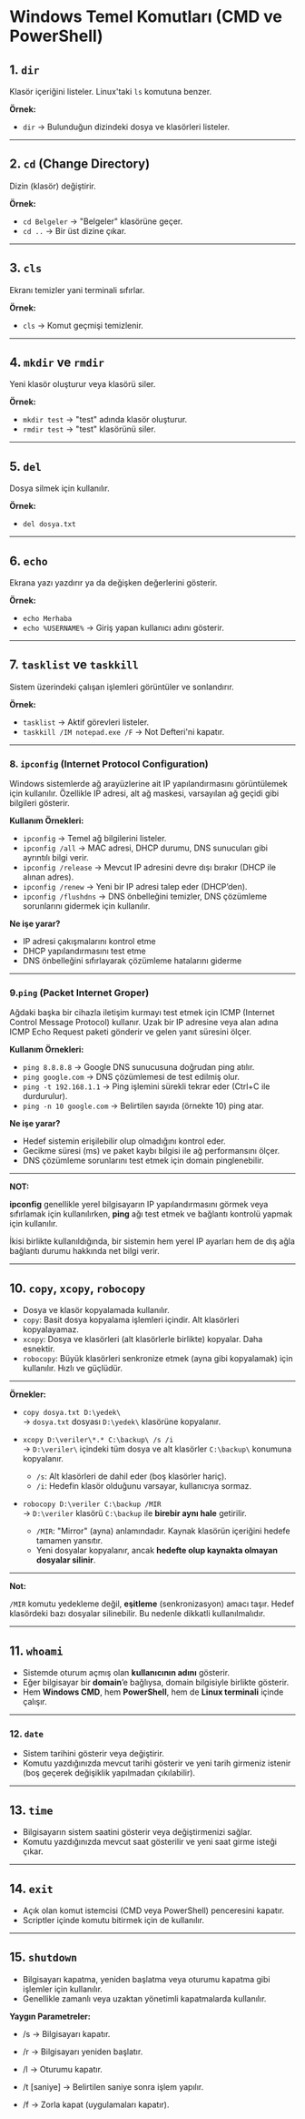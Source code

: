 # Windows Temel Komutları (CMD ve PowerShell)

## 1. `dir`
Klasör içeriğini listeler. Linux'taki `ls` komutuna benzer.

**Örnek:**
- `dir` → Bulunduğun dizindeki dosya ve klasörleri listeler.

---

## 2. `cd` (Change Directory)
Dizin (klasör) değiştirir.

**Örnek:**
- `cd Belgeler` → "Belgeler" klasörüne geçer.
- `cd ..` → Bir üst dizine çıkar.

---

## 3. `cls`
Ekranı temizler yani terminali sıfırlar.

**Örnek:**
- `cls` → Komut geçmişi temizlenir.

---

## 4. `mkdir` ve `rmdir`
Yeni klasör oluşturur veya klasörü siler.

**Örnek:**
- `mkdir test` → "test" adında klasör oluşturur.
- `rmdir test` → "test" klasörünü siler.

---

## 5. `del`
Dosya silmek için kullanılır.

**Örnek:**
- `del dosya.txt`

---

## 6. `echo`
Ekrana yazı yazdırır ya da değişken değerlerini gösterir.

**Örnek:**
- `echo Merhaba`
- `echo %USERNAME%` → Giriş yapan kullanıcı adını gösterir.

---

## 7. `tasklist` ve `taskkill`
Sistem üzerindeki çalışan işlemleri görüntüler ve sonlandırır.

**Örnek:**
- `tasklist` → Aktif görevleri listeler.
- `taskkill /IM notepad.exe /F` → Not Defteri'ni kapatır.

---

### 8. `ipconfig` (Internet Protocol Configuration)
Windows sistemlerde ağ arayüzlerine ait IP yapılandırmasını görüntülemek için kullanılır. Özellikle IP adresi, alt ağ maskesi, varsayılan ağ geçidi gibi bilgileri gösterir.

**Kullanım Örnekleri:**
- `ipconfig` → Temel ağ bilgilerini listeler.
- `ipconfig /all` → MAC adresi, DHCP durumu, DNS sunucuları gibi ayrıntılı bilgi verir.
- `ipconfig /release` → Mevcut IP adresini devre dışı bırakır (DHCP ile alınan adres).
- `ipconfig /renew` → Yeni bir IP adresi talep eder (DHCP’den).
- `ipconfig /flushdns` → DNS önbelleğini temizler, DNS çözümleme sorunlarını gidermek için kullanılır.

**Ne işe yarar?**
- IP adresi çakışmalarını kontrol etme
- DHCP yapılandırmasını test etme
- DNS önbelleğini sıfırlayarak çözümleme hatalarını giderme

---

### 9.`ping` (Packet Internet Groper)
Ağdaki başka bir cihazla iletişim kurmayı test etmek için ICMP (Internet Control Message Protocol) kullanır. Uzak bir IP adresine veya alan adına 
ICMP Echo Request paketi gönderir ve gelen yanıt süresini ölçer.

**Kullanım Örnekleri:**
- `ping 8.8.8.8` → Google DNS sunucusuna doğrudan ping atılır.
- `ping google.com` → DNS çözümlemesi de test edilmiş olur.
- `ping -t 192.168.1.1` → Ping işlemini sürekli tekrar eder (Ctrl+C ile durdurulur).
- `ping -n 10 google.com` → Belirtilen sayıda (örnekte 10) ping atar.

**Ne işe yarar?**
- Hedef sistemin erişilebilir olup olmadığını kontrol eder.
- Gecikme süresi (ms) ve paket kaybı bilgisi ile ağ performansını ölçer.
- DNS çözümleme sorunlarını test etmek için domain pinglenebilir.

---
**NOT:**

**ipconfig** genellikle yerel bilgisayarın IP yapılandırmasını görmek veya sıfırlamak için kullanılırken, **ping** ağı test etmek ve bağlantı kontrolü yapmak
için kullanılır.

İkisi birlikte kullanıldığında, bir sistemin hem yerel IP ayarları hem de dış ağla bağlantı durumu hakkında net bilgi verir.

---

## 10. `copy`, `xcopy`, `robocopy`

- Dosya ve klasör kopyalamada kullanılır.
- `copy`: Basit dosya kopyalama işlemleri içindir. Alt klasörleri kopyalayamaz.
- `xcopy`: Dosya ve klasörleri (alt klasörlerle birlikte) kopyalar. Daha esnektir.
- `robocopy`: Büyük klasörleri senkronize etmek (ayna gibi kopyalamak) için kullanılır. Hızlı ve güçlüdür.

---

**Örnekler:**

- `copy dosya.txt D:\yedek\`  
  → `dosya.txt` dosyası `D:\yedek\` klasörüne kopyalanır.

- `xcopy D:\veriler\*.* C:\backup\ /s /i`  
  → `D:\veriler\` içindeki tüm dosya ve alt klasörler `C:\backup\` konumuna kopyalanır.  
  - `/s`: Alt klasörleri de dahil eder (boş klasörler hariç).  
  - `/i`: Hedefin klasör olduğunu varsayar, kullanıcıya sormaz.

- `robocopy D:\veriler C:\backup /MIR`  
  → `D:\veriler` klasörü `C:\backup` ile **birebir aynı hale** getirilir.  
  - `/MIR`: "Mirror" (ayna) anlamındadır. Kaynak klasörün içeriğini hedefe tamamen yansıtır.  
  - Yeni dosyalar kopyalanır, ancak **hedefte olup kaynakta olmayan dosyalar silinir**.

---

 **Not:**
 
`/MIR` komutu yedekleme değil, **eşitleme** (senkronizasyon) amacı taşır. Hedef klasördeki bazı dosyalar silinebilir. Bu nedenle dikkatli kullanılmalıdır.

---

## 11. `whoami`

- Sistemde oturum açmış olan **kullanıcının adını** gösterir.
- Eğer bilgisayar bir **domain**’e bağlıysa, domain bilgisiyle birlikte gösterir.
- Hem **Windows CMD**, hem **PowerShell**, hem de **Linux terminali** içinde çalışır.

---

### 12. `date`
- Sistem tarihini gösterir veya değiştirir.
- Komutu yazdığınızda mevcut tarihi gösterir ve yeni tarih girmeniz istenir (boş geçerek değişiklik yapılmadan çıkılabilir).

---

## 13. `time`

- Bilgisayarın sistem saatini gösterir veya değiştirmenizi sağlar.
- Komutu yazdığınızda mevcut saat gösterilir ve yeni saat girme isteği çıkar.

---

## 14. `exit`

- Açık olan komut istemcisi (CMD veya PowerShell) penceresini kapatır.
- Scriptler içinde komutu bitirmek için de kullanılır.

---

## 15. `shutdown`

- Bilgisayarı kapatma, yeniden başlatma veya oturumu kapatma gibi işlemler için kullanılır.
- Genellikle zamanlı veya uzaktan yönetimli kapatmalarda kullanılır.

**Yaygın Parametreler:**

- /s → Bilgisayarı kapatır.

- /r → Bilgisayarı yeniden başlatır.

- /l → Oturumu kapatır.

- /t [saniye] → Belirtilen saniye sonra işlem yapılır.

- /f → Zorla kapat (uygulamaları kapatır).


